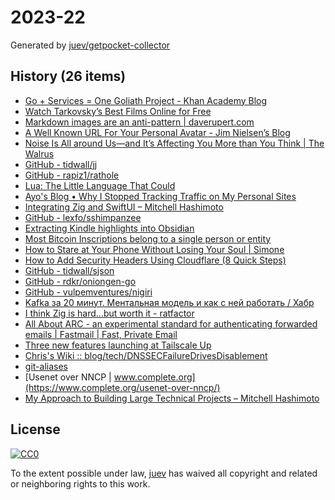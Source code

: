# 2023-22

Generated by [juev/getpocket-collector](https://github.com/juev/getpocket-collector)

## History (26 items)

- [Go + Services = One Goliath Project - Khan Academy Blog](https://blog.khanacademy.org/go-services-one-goliath-project/)
- [Watch Tarkovsky’s Best Films Online for Free](https://kottke.org/23/05/watch-tarkovskys-best-films-online-for-free)
- [Markdown images are an anti-pattern | daverupert.com](https://daverupert.com/2023/05/markdown-images-anti-pattern)
- [A Well Known URL For Your Personal Avatar - Jim Nielsen’s Blog](https://blog.jim-nielsen.com/2023/well-known-avatar/)
- [Noise Is All around Us—and It’s Affecting You More than You Think | The Walrus](https://thewalrus.ca/noise-ethics/)
- [GitHub - tidwall/jj](https://github.com/tidwall/jj)
- [GitHub - rapiz1/rathole](https://github.com/rapiz1/rathole)
- [Lua: The Little Language That Could](https://matt.blwt.io/post/lua-the-little-language-that-could/)
- [Ayo's Blog • Why I Stopped Tracking Traffic on My Personal Sites](https://ayos.blog/stopped-tracking-on-my-sites)
- [Integrating Zig and SwiftUI – Mitchell Hashimoto](https://mitchellh.com/writing/zig-and-swiftui)
- [GitHub - lexfo/sshimpanzee](https://github.com/lexfo/sshimpanzee)
- [Extracting Kindle highlights into Obsidian](https://stuff.graves.cl/posts/2023-05-29_11_28-extracting-kindle-highlights-into-obsidian)
- [Most Bitcoin Inscriptions belong to a single person or entity](https://block21m.substack.com/p/most-bitcoin-inscriptions-belong-d6d)
- [How to Stare at Your Phone Without Losing Your Soul | Simone](https://simone.org/tracking-screen-time/)
- [How to Add Security Headers Using Cloudflare (8 Quick Steps)](https://algustionesa.com/security-headers/)
- [GitHub - tidwall/sjson](https://github.com/tidwall/sjson)
- [GitHub - rdkr/oniongen-go](https://github.com/rdkr/oniongen-go)
- [GitHub - vulpemventures/nigiri](https://github.com/vulpemventures/nigiri)
- [Kafka за 20 минут. Ментальная модель и как с ней работать / Хабр](https://habr.com/ru/companies/sbermarket/articles/738634/)
- [I think Zig is hard...but worth it - ratfactor](http://ratfactor.com/zig/hard)
- [All About ARC - an experimental standard for authenticating forwarded emails | Fastmail | Fast, Private Email](https://www.fastmail.com/blog/what-is-arc/)
- [Three new features launching at Tailscale Up](https://tailscale.com/blog/three-new-features-launching-at-tailscale-up)
- [Chris's Wiki :: blog/tech/DNSSECFailureDrivesDisablement](https://utcc.utoronto.ca/~cks/space/blog/tech/DNSSECFailureDrivesDisablement)
- [git-aliases](https://www.hansschnedlitz.com/git-aliases/)
- [Usenet over NNCP | www.complete.org](https://www.complete.org/usenet-over-nncp/)
- [My Approach to Building Large Technical Projects – Mitchell Hashimoto](https://mitchellh.com/writing/building-large-technical-projects)

## License

[![CC0](https://mirrors.creativecommons.org/presskit/buttons/88x31/svg/cc-zero.svg)](https://creativecommons.org/publicdomain/zero/1.0/)

To the extent possible under law, [juev](https://github.com/juev) has waived all copyright and related or neighboring rights to this work.
